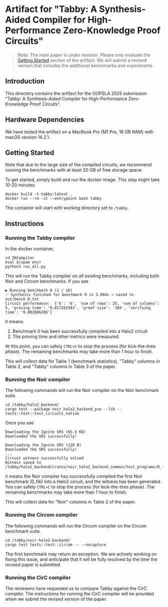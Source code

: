 # Artifact for "Tabby: A Synthesis-Aided Compiler for High-Performance Zero-Knowledge Proof Circuits"

> Note: The main paper is under revision. Please only evaluate the [Getting Started](#getting-started) section of the artifact. We will submit a revised version that includes the additional benchmarks and experiments.


## Introduction

This directory contains the artifact for the OOPSLA 2025 submission "Tabby: A Synthesis-Aided Compiler for High-Performance Zero-Knowledge Proof Circuits".

## Hardware Dependencies
We have tested the artifact on a MacBook Pro (M1 Pro, 16 GB RAM) with macOS version 14.2.1.

## Getting Started

Note that due to the large size of the compiled circuits, we recommend running the benchmarks with at least 20 GB of free storage space.

To get started, simply build and run the docker image. This step might take 10-20 minutes.
```shell
docker build -t tabby:latest .
docker run --rm -it --entrypoint bash tabby
```
The container will start with working directory set to `/tabby`.

## Instructions

### Running the Tabby compiler
In the docker container,
```
cd ZKCompiler
eval $(opam env)
python3 run_all.py
```
This will run the Tabby compiler on *all* existing benchmarks, including both Noir and Circom benchmarks. If you see
```
▶️ Running benchmark 0 (1 / 16)
✅ Synthesis finished for benchmark 0 in 3.904s → saved to out/bench_0.txt
Circuit performance:  {'k': '6', 'num of rows': 25, 'num of columns': 5, 'proving time': '0.017261583', 'proof size': '384', 'verifying time': '0.002886208'}
```
it means:
1. Benchmark 0 has been successfully compiled into a Halo2 circuit
2. The proving time and other metrics were measured.

At this point, you can safely `CTRL+C` to stop the process (for kick-the-tires phase). The remaining benchmarks may take more than 1 hour to finish.

This will collect data for Table 1 (benchmark statistics), "Tabby" columns in Table 2, and "Tabby" columns in Table 3 of the paper.

### Running the Noir compiler

The following commands will run the Noir compiler on the Noir benchmark suite.
```shell
cd /tabby/halo2_backend/
cargo test --package noir_halo2_backend_pse --lib -- tests::test::test_circuits_native 
```

Once you see
```
Downloading the Ignite SRS (65.5 KB)
Downloaded the SRS successfully!

Downloading the Ignite SRS (128 B)
Downloaded the SRS successfully!
...
Circuit witness successfully solved
Witness saved to /tabby/halo2_backend/crates/noir_halo2_backend_common/test_programs/0_fib/target/witness.tr
```
it means the Noir compiler has successfully compiled the first Noir benchmark (0_fib) into a Halo2 circuit, and the witness has been generated.
You can safely `CTRL+C` to stop the process (for kick-the-tires phase). The remaining benchmarks may take more than 1 hour to finish.

This will collect data for "Noir" columns in Table 2 of the paper.

### Running the Circom compiler

The following commands will run the Circom compiler on the Circom benchmark suite.
    
```shell
cd /tabby/noir-halo2-backend/
cargo test tests::test::circom -- --nocapture
```

The first benchmark may return an exception. We are actively working on fixing this issue, and anticipate that it will be fully resolved by the time the revised paper is submitted.


### Running the CirC compiler

The reviewers have requested us to compare Tabby against the CirC compiler. The instructions for running the CirC compiler will be provided when we submit the revised version of the paper.